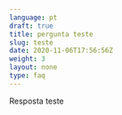 ```yaml
---
language: pt
draft: true
title: pergunta teste
slug: teste
date: 2020-11-06T17:56:56Z
weight: 3
layout: none
type: faq
---
```

Resposta teste